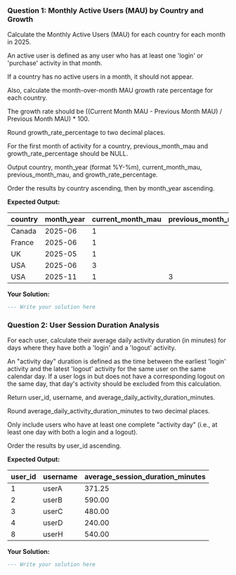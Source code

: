 ### Question 1: Monthly Active Users (MAU) by Country and Growth

Calculate the Monthly Active Users (MAU) for each country for each month in 2025.

An active user is defined as any user who has at least one 'login' or 'purchase' activity in that month.

If a country has no active users in a month, it should not appear.

Also, calculate the month-over-month MAU growth rate percentage for each country.

The growth rate should be ((Current Month MAU - Previous Month MAU) / Previous Month MAU) * 100.

Round growth_rate_percentage to two decimal places.

For the first month of activity for a country, previous_month_mau and growth_rate_percentage should be NULL.

Output country, month_year (format %Y-%m), current_month_mau, previous_month_mau, and growth_rate_percentage.

Order the results by country ascending, then by month_year ascending.

**Expected Output:**

| country | month_year | current_month_mau | previous_month_mau | growth_rate_percentage |
| ------- | ---------- | ----------------- | ------------------ | ---------------------- |
| Canada  | 2025-06    | 1                 |                    |                        |
| France  | 2025-06    | 1                 |                    |                        |
| UK      | 2025-05    | 1                 |                    |                        |
| USA     | 2025-06    | 3                 |                    |                        |
| USA     | 2025-11    | 1                 | 3                  | -66.67                 |
**Your Solution:**

```sql
--- Write your solution here

```

### Question 2: User Session Duration Analysis

For each user, calculate their average daily activity duration (in minutes) for days where they have both a 'login' and a 'logout' activity.

An "activity day" duration is defined as the time between the earliest 'login' activity and the latest 'logout' activity for the same user on the same calendar day. If a user logs in but does not have a corresponding logout on the same day, that day's activity should be excluded from this calculation.

Return user_id, username, and average_daily_activity_duration_minutes.

Round average_daily_activity_duration_minutes to two decimal places.

Only include users who have at least one complete "activity day" (i.e., at least one day with both a login and a logout).

Order the results by user_id ascending.


**Expected Output:**

| user_id | username | average_session_duration_minutes |
| ------- | -------- | -------------------------------- |
| 1       | userA    | 371.25                           |
| 2       | userB    | 590.00                           |
| 3       | userC    | 480.00                           |
| 4       | userD    | 240.00                           |
| 8       | userH    | 540.00                           |

**Your Solution:**

```sql
--- Write your solution here
```

